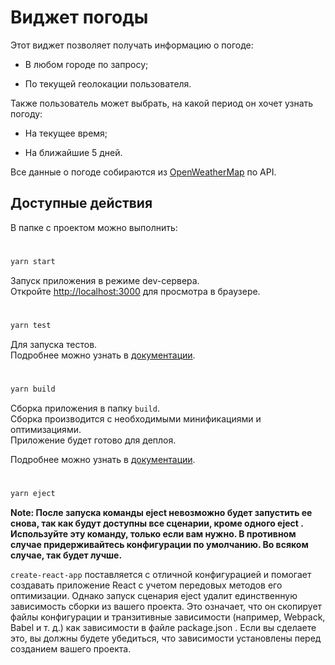 # Виджет погоды

Этот виджет позволяет получать информацию о погоде:

- В любом городе по запросу;

- По текущей геолокации пользователя.

Также пользователь может выбрать, на какой период он хочет узнать погоду:

- На текущее время;

- На ближайшие 5 дней.

Все данные о погоде собираются из [OpenWeatherMap](https://openweathermap.org/) по API.

## Доступные действия

В папке с проектом можно выполнить:
#
```bash
yarn start
```

Запуск приложения в режиме dev-сервера.\
Откройте [http://localhost:3000](http://localhost:3000) для просмотра в браузере.

#
```bash
yarn test
```

Для запуска тестов.\
Подробнее можно узнать в [документации](https://facebook.github.io/create-react-app/docs/running-tests).
#
```bash
yarn build
```

Сборка приложения в папку `build`.\
Сборка производится с необходимыми минификациями и оптимизациями.\
Приложение будет готово для деплоя.

Подробнее можно узнать в [документации](https://facebook.github.io/create-react-app/docs/deployment).
#
```bash
yarn eject
```

**Note: После запуска команды eject невозможно будет запустить ее снова, так как будут доступны все сценарии, кроме одного eject . Используйте эту команду, только если вам нужно. В противном случае придерживайтесь конфигурации по умолчанию. Во всяком случае, так будет лучше.**

`create-react-app` поставляется с отличной конфигурацией и помогает создавать приложение React с учетом передовых методов его оптимизации. Однако запуск сценария eject удалит единственную зависимость сборки из вашего проекта. Это означает, что он скопирует файлы конфигурации и транзитивные зависимости (например, Webpack, Babel и т. д.) как зависимости в файле package.json . Если вы сделаете это, вы должны будете убедиться, что зависимости установлены перед созданием вашего проекта.
